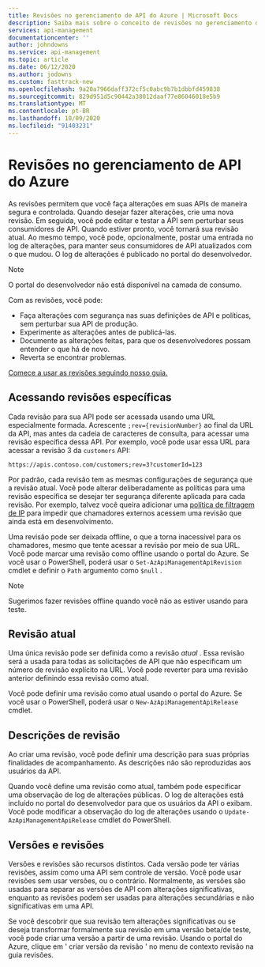 ```yaml
---
title: Revisões no gerenciamento de API do Azure | Microsoft Docs
description: Saiba mais sobre o conceito de revisões no gerenciamento de API do Azure.
services: api-management
documentationcenter: ''
author: johndowns
ms.service: api-management
ms.topic: article
ms.date: 06/12/2020
ms.author: jodowns
ms.custom: fasttrack-new
ms.openlocfilehash: 9a20a7966daff372cf5c0abc9b7b1dbbfd459838
ms.sourcegitcommit: 829d951d5c90442a38012daaf77e86046018e5b9
ms.translationtype: MT
ms.contentlocale: pt-BR
ms.lasthandoff: 10/09/2020
ms.locfileid: "91403231"
---
```

# <a name="revisions-in-azure-api-management"></a>Revisões no gerenciamento de API do Azure

As revisões permitem que você faça alterações em suas APIs de maneira segura e controlada. Quando desejar fazer alterações, crie uma nova revisão. Em seguida, você pode editar e testar a API sem perturbar seus consumidores de API. Quando estiver pronto, você tornará sua revisão atual. Ao mesmo tempo, você pode, opcionalmente, postar uma entrada no log de alterações, para manter seus consumidores de API atualizados com o que mudou. O log de alterações é publicado no portal do desenvolvedor.

> [!NOTE]
> O portal do desenvolvedor não está disponível na camada de consumo.

Com as revisões, você pode:

- Faça alterações com segurança nas suas definições de API e políticas, sem perturbar sua API de produção.
- Experimente as alterações antes de publicá-las.
- Documente as alterações feitas, para que os desenvolvedores possam entender o que há de novo.
- Reverta se encontrar problemas.

[Comece a usar as revisões seguindo nosso guia.](./api-management-get-started-revise-api.md)

## <a name="accessing-specific-revisions"></a>Acessando revisões específicas

Cada revisão para sua API pode ser acessada usando uma URL especialmente formada. Acrescente `;rev={revisionNumber}` ao final da URL da API, mas antes da cadeia de caracteres de consulta, para acessar uma revisão específica dessa API. Por exemplo, você pode usar essa URL para acessar a revisão 3 da `customers` API:

`https://apis.contoso.com/customers;rev=3?customerId=123`

Por padrão, cada revisão tem as mesmas configurações de segurança que a revisão atual. Você pode alterar deliberadamente as políticas para uma revisão específica se desejar ter segurança diferente aplicada para cada revisão. Por exemplo, talvez você queira adicionar uma [política de filtragem de IP](./api-management-access-restriction-policies.md#RestrictCallerIPs) para impedir que chamadores externos acessem uma revisão que ainda está em desenvolvimento.

Uma revisão pode ser deixada offline, o que a torna inacessível para os chamadores, mesmo que tente acessar a revisão por meio de sua URL. Você pode marcar uma revisão como offline usando o portal do Azure. Se você usar o PowerShell, poderá usar o `Set-AzApiManagementApiRevision` cmdlet e definir o `Path` argumento como `$null` .

> [!NOTE]
> Sugerimos fazer revisões offline quando você não as estiver usando para teste.

## <a name="current-revision"></a>Revisão atual

Uma única revisão pode ser definida como a revisão *atual* . Essa revisão será a usada para todas as solicitações de API que não especificam um número de revisão explícito na URL. Você pode reverter para uma revisão anterior definindo essa revisão como atual.

Você pode definir uma revisão como atual usando o portal do Azure. Se você usar o PowerShell, poderá usar o `New-AzApiManagementApiRelease` cmdlet.

## <a name="revision-descriptions"></a>Descrições de revisão

Ao criar uma revisão, você pode definir uma descrição para suas próprias finalidades de acompanhamento. As descrições não são reproduzidas aos usuários da API.

Quando você define uma revisão como atual, também pode especificar uma observação de log de alterações públicas. O log de alterações está incluído no portal do desenvolvedor para que os usuários da API o exibam. Você pode modificar a observação do log de alterações usando o `Update-AzApiManagementApiRelease` cmdlet do PowerShell.

## <a name="versions-and-revisions"></a>Versões e revisões

Versões e revisões são recursos distintos. Cada versão pode ter várias revisões, assim como uma API sem controle de versão. Você pode usar revisões sem usar versões, ou o contrário. Normalmente, as versões são usadas para separar as versões de API com alterações significativas, enquanto as revisões podem ser usadas para alterações secundárias e não significativas em uma API.

Se você descobrir que sua revisão tem alterações significativas ou se deseja transformar formalmente sua revisão em uma versão beta/de teste, você pode criar uma versão a partir de uma revisão. Usando o portal do Azure, clique em ' criar versão da revisão ' no menu de contexto revisão na guia revisões.
